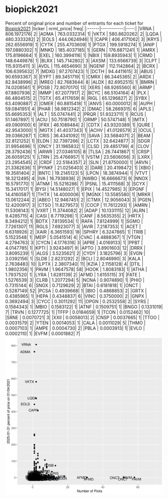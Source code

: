 # biopick2021
Percent of original price and number of entrants for each ticket for [Biopick2021](https://twitter.com/hashtag/Biopick2021)
|ticker |  nrml_price| freq|
|:------|-----------:|----:|
|VRNA   | 806.1972176|    2|
|ADMA   | 763.0332314|    1|
|VKTX   | 580.8620262|    2|
|LQDA   | 480.3333282|    2|
|EOLS   | 444.0624946|    1|
|CAPR   | 406.4171062|    3|
|KRYS   | 262.6556919|    1|
|CYTK   | 255.4703609|    1|
|PTGX   | 199.5918274|    1|
|ANIP   | 197.0880302|    1|
|MNKD   | 185.4037185|    1|
|GERN   | 176.6871241|    1|
|AMRX   | 175.8196664|    1|
|EXEL   | 160.3994116|    1|
|NBIX   | 159.8935943|    1|
|CRMD   | 148.6449878|    1|
|BLRX   | 145.7142802|    3|
|AXSM   | 133.6566739|    3|
|CLPT   | 115.9315411|    3|
|AVDL   | 115.4654690|    3|
|NGENF  | 112.1142864|    2|
|BCRX   | 106.6395632|    7|
|MDXG   |  97.2707423|    1|
|DCTH   |  94.4411615|    3|
|ABUS   |  90.6593367|    3|
|EYPT   |  89.3451719|    1|
|CMRX   |  86.3445365|    2|
|ARDX   |  82.8438996|    2|
|MREO   |  82.7683644|    8|
|ALDX   |  82.6952515|    1|
|BMRN   |  74.0208561|    1|
|PDSB   |  72.8070170|   13|
|XERS   |  68.9265560|    8|
|ARMP   |  67.8807936|    2|
|IMMP   |  67.2077917|    2|
|BCYC   |  66.5104164|    4|
|PLX    |  66.4804515|    2|
|TGTX   |  65.4117659|    8|
|RIGL   |  65.1296827|    2|
|SYBX   |  63.4090887|    2|
|OMER   |  60.8815418|    1|
|ANVS   |  60.0000012|    8|
|AUPH   |  59.0841951|    4|
|PHAR   |  58.9812342|    2|
|DMAC   |  58.2669315|    6|
|APLS   |  55.6695353|    1|
|ALT    |  55.0747441|    2|
|PRQR   |  51.9323711|    1|
|RCUS   |  51.1467897|    1|
|ACIU   |  50.7518790|    1|
|ORMP   |  50.5747148|    1|
|IMTX   |  49.0909100|    6|
|IFRX   |  46.1089484|    2|
|CDTX   |  43.9320389|    1|
|QURE   |  42.9543000|    1|
|MGTX   |  41.4037343|    1|
|ACHV   |  41.0126579|    2|
|OCUL   |  39.0366287|    1|
|CRIS   |  36.4341092|   11|
|SAVA   |  33.5684071|    2|
|BEAM   |  32.8121252|    1|
|ELDN   |  32.7397266|    2|
|LCTX   |  32.6424877|    3|
|SDGR   |  31.9954696|    1|
|ONCY   |  31.1965832|    1|
|CLSD   |  29.4851799|    4|
|CLOV   |  28.3792436|    1|
|ARWR   |  27.0346105|    8|
|TLSA   |  26.7441867|    1|
|CRSP   |  26.6059125|    1|
|LTRN   |  25.4766957|    1|
|VSTM   |  23.5606056|    3|
|LXRX   |  23.2954545|    2|
|CRDF   |  22.5184357|    2|
|SLN    |  21.8750000|    1|
|ARVN   |  21.3382636|    1|
|PYNKF  |  21.0256403|    2|
|DARE   |  20.4198472|    1|
|XBIO   |  19.3581404|    2|
|BNTC   |  19.2145123|    5|
|LPCN   |  18.3874944|    1|
|VTVT   |  18.3212495|    4|
|IVA    |  16.7938938|    2|
|NWBO   |  16.6666673|    9|
|NNOX   |  16.5791770|    1|
|ATNM   |  15.5216286|    7|
|PSNL   |  15.4111568|    3|
|SCYX   |  15.3417017|    1|
|BYSI   |  14.5148027|    1|
|EPIX   |  14.4527985|    3|
|EPGNF  |  14.4160587|    1|
|THTX   |  14.4000006|    1|
|MGNX   |  13.5585580|    1|
|MRKR   |  13.0612244|    2|
|ABEO   |  12.9467451|    2|
|CTMX   |  12.9056043|    3|
|PGEN   |  12.4200917|    3|
|CTSO   |  11.8279573|    1|
|COCP   |  11.7612293|    1|
|AMRN   |  11.5308143|    1|
|VXRT   |  11.3744082|    2|
|ADAP   |  10.1331115|   12|
|ALRN   |   9.4285715|    4|
|CASI   |   8.7719298|    1|
|CANF   |   8.5635355|    2|
|HRTX   |   8.3494212|    1|
|BDTX   |   7.8139534|    1|
|RAFA   |   7.8124999|    1|
|SGMO   |   7.7261307|   11|
|RGLS   |   7.6923077|    3|
|AVIR   |   7.2187353|    1|
|ACET   |   6.6318926|    2|
|XAIR   |   6.3651593|   18|
|SPHRY  |   6.3247865|    1|
|TRIB   |   5.1523548|    1|
|MEIP   |   5.0541514|    4|
|CVAC   |   4.4888367|    1|
|VTGN   |   4.2794763|    3|
|CYCN   |   4.1776316|    3|
|APRE   |   4.0169133|    1|
|PPBT   |   4.0147785|    1|
|KPTI   |   3.9243497|    9|
|APTO   |   3.8901603|   12|
|DRRX   |   3.8095239|    1|
|ALGS   |   3.5235621|    2|
|CYDY   |   3.1825796|    3|
|EVGN   |   3.0392156|    1|
|SLDB   |   2.8231292|    2|
|BCLI   |   2.8046990|    3|
|KALA   |   2.7638483|   10|
|LPTX   |   2.3807340|   11|
|KZIA   |   2.1158128|    4|
|DTIL   |   1.9802356|    1|
|PAVM   |   1.9647578|   58|
|HOOK   |   1.8083183|    1|
|ATHA   |   1.7937520|    1|
|LYRA   |   1.6281139|    2|
|AFMD   |   1.6155115|   31|
|FATE   |   1.5276539|    3|
|CLRB   |   1.2077294|    5|
|NCNA   |   0.9074890|    1|
|PHIO   |   0.7315144|    6|
|SNGX   |   0.7129629|    2|
|BTAI   |   0.6181818|    1|
|ONCT   |   0.5287149|   52|
|PCSA   |   0.4939668|    1|
|IBIO   |   0.4868853|    2|
|GRTX   |   0.4385965|    1|
|HEPA   |   0.4348837|    6|
|VINC   |   0.3750000|    2|
|GNPX   |   0.3692494|    3|
|CYCC   |   0.3011292|   11|
|OPGN   |   0.2532558|    2|
|SYRS   |   0.1584343|    1|
|MBIO   |   0.1583122|    1|
|ATNF   |   0.1509751|    1|
|BNGO   |   0.1331019|    7|
|TRVN   |   0.1277725|    1|
|TFFP   |   0.0184659|    1|
|TCON   |   0.0152462|   10|
|SRNE   |   0.0070721|    3|
|XXII   |   0.0058013|    2|
|CNSP   |   0.0037665|    1|
|TTOO   |   0.0031579|    2|
|YTEN   |   0.0014053|    1|
|CALA   |   0.0011029|    5|
|THMO   |   0.0007103|    1|
|AMPE   |   0.0004730|    2|
|PBLA   |   0.0003913|    1|
|EVLO   |   0.0002110|    1|
|EVFM   |   0.0001882|    7|
![retvspicks](biopicks.png?raw=true)
